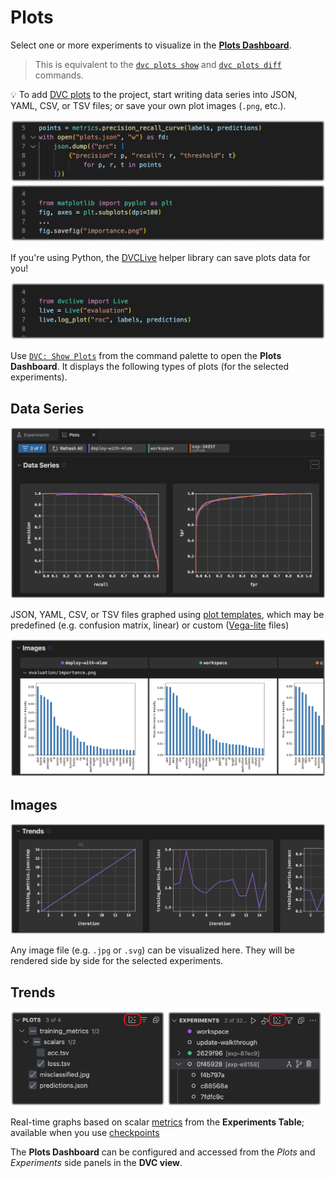 # Plots

Select one or more experiments to visualize in the
[**Plots Dashboard**](command:dvc.showPlots).

> This is equivalent to the [`dvc plots show`] and [`dvc plots diff`] commands.

[`dvc plots show`]: https://dvc.org/doc/command-reference/plots/show
[`dvc plots diff`]: https://dvc.org/doc/command-reference/plots/diff

💡 To add [DVC plots] to the project, start writing data series into JSON, YAML,
CSV, or TSV files; or save your own plot images (`.png`, etc.).

<p align="center">
  <img src="images/plots-dump-with-open-file.png"
       alt="Code to Dump a JSON Plot File" />
  <img src="images/plots-dump-image.png"
       alt="Code to Dump an Image Plot File" />
</p>

If you're using Python, the [DVCLive] helper library can save plots data for
you!

<p align="center">
  <img src="images/plots-dump-with-dvclive.png"
       alt="Code to Dump a JSON Plot File with DVCLive" />
</p>

[dvc plots]: https://dvc.org/doc/start/experiments/visualization
[dvclive]: https://dvc.org/doc/dvclive

Use
[`DVC: Show Plots`](command:workbench.action.quickOpen?%22>DVC:%20Show%20Plots%22)
from the command palette to open the **Plots Dashboard**. It displays the
following types of plots (for the selected experiments).

## Data Series

<p align="center">
  <img src="images/plots-data-series.png"
       alt="Plots: Data Series" />
</p>

JSON, YAML, CSV, or TSV files graphed using [plot templates], which may be
predefined (e.g. confusion matrix, linear) or custom ([Vega-lite] files)

[plot templates]:
  https://dvc.org/doc/command-reference/plots#plot-templates-data-series-only
[vega-lite]: https://vega.github.io/vega-lite/

<p align="center">
  <img src="images/plots-images.png"
       alt="Plots: Images" />
</p>

## Images

<p align="center">
  <img src="images/plots-trends.png"
       alt="Plots: Trends" />
</p>

Any image file (e.g. `.jpg` or `.svg`) can be visualized here. They will be
rendered side by side for the selected experiments.

## Trends

<p float="left">
  <img src="images/plots-plots-view-icon.png"
       alt="Plots View" width="49%" />
  <img src="images/plots-experiments-view-icon.png"
       alt="Experiments View" width="49%" />
</p>

Real-time graphs based on scalar [metrics] from the **Experiments Table**;
available when you use [checkpoints]

The **Plots Dashboard** can be configured and accessed from the _Plots_ and
_Experiments_ side panels in the **DVC view**.

[metrics]: https://dvc.org/doc/command-reference/metrics
[checkpoints]: https://dvc.org/doc/user-guide/experiment-management/checkpoints
